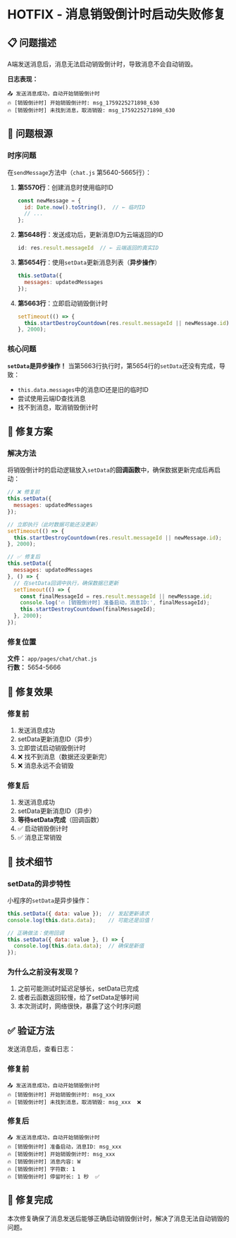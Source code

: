 # HOTFIX - 消息销毁倒计时启动失败修复

## 📋 问题描述

A端发送消息后，消息无法启动销毁倒计时，导致消息不会自动销毁。

**日志表现：**
```
📤 发送消息成功，自动开始销毁倒计时
🔥 [销毁倒计时] 开始销毁倒计时: msg_1759225271898_630
🔥 [销毁倒计时] 未找到消息，取消销毁: msg_1759225271898_630
```

## 🐛 问题根源

### 时序问题

在`sendMessage`方法中（`chat.js` 第5640-5665行）：

1. **第5570行**：创建消息时使用临时ID
   ```javascript
   const newMessage = {
     id: Date.now().toString(),  // ← 临时ID
     // ...
   };
   ```

2. **第5648行**：发送成功后，更新消息ID为云端返回的ID
   ```javascript
   id: res.result.messageId  // ← 云端返回的真实ID
   ```

3. **第5654行**：使用`setData`更新消息列表（**异步操作**）
   ```javascript
   this.setData({
     messages: updatedMessages
   });
   ```

4. **第5663行**：立即启动销毁倒计时
   ```javascript
   setTimeout(() => {
     this.startDestroyCountdown(res.result.messageId || newMessage.id);
   }, 2000);
   ```

### 核心问题

**`setData`是异步操作！** 当第5663行执行时，第5654行的`setData`还没有完成，导致：
- `this.data.messages`中的消息ID还是旧的临时ID
- 尝试使用云端ID查找消息
- 找不到消息，取消销毁倒计时

## 🔧 修复方案

### 解决方法

将销毁倒计时的启动逻辑放入`setData`的**回调函数**中，确保数据更新完成后再启动：

```javascript
// ❌ 修复前
this.setData({
  messages: updatedMessages
});

// 立即执行（此时数据可能还没更新）
setTimeout(() => {
  this.startDestroyCountdown(res.result.messageId || newMessage.id);
}, 2000);

// ✅ 修复后
this.setData({
  messages: updatedMessages
}, () => {
  // 在setData回调中执行，确保数据已更新
  setTimeout(() => {
    const finalMessageId = res.result.messageId || newMessage.id;
    console.log('🔥 [销毁倒计时] 准备启动，消息ID:', finalMessageId);
    this.startDestroyCountdown(finalMessageId);
  }, 2000);
});
```

### 修复位置

**文件：** `app/pages/chat/chat.js`  
**行数：** 5654-5666

## 🎯 修复效果

### 修复前
1. 发送消息成功
2. setData更新消息ID（异步）
3. 立即尝试启动销毁倒计时
4. ❌ 找不到消息（数据还没更新完）
5. ❌ 消息永远不会销毁

### 修复后
1. 发送消息成功
2. setData更新消息ID（异步）
3. **等待setData完成**（回调函数）
4. ✅ 启动销毁倒计时
5. ✅ 消息正常销毁

## 📝 技术细节

### setData的异步特性

小程序的`setData`是异步操作：
```javascript
this.setData({ data: value });  // 发起更新请求
console.log(this.data.data);    // 可能还是旧值！

// 正确做法：使用回调
this.setData({ data: value }, () => {
  console.log(this.data.data);  // 确保是新值
});
```

### 为什么之前没有发现？

1. 之前可能测试时延迟足够长，setData已完成
2. 或者云函数返回较慢，给了setData足够时间
3. 本次测试时，网络很快，暴露了这个时序问题

## ✅ 验证方法

发送消息后，查看日志：

### 修复前
```
📤 发送消息成功，自动开始销毁倒计时
🔥 [销毁倒计时] 开始销毁倒计时: msg_xxx
🔥 [销毁倒计时] 未找到消息，取消销毁: msg_xxx  ❌
```

### 修复后
```
📤 发送消息成功，自动开始销毁倒计时
🔥 [销毁倒计时] 准备启动，消息ID: msg_xxx
🔥 [销毁倒计时] 开始销毁倒计时: msg_xxx
🔥 [销毁倒计时] 消息内容: W
🔥 [销毁倒计时] 字符数: 1
🔥 [销毁倒计时] 停留时长: 1 秒  ✅
```

## 🎉 修复完成

本次修复确保了消息发送后能够正确启动销毁倒计时，解决了消息无法自动销毁的问题。
